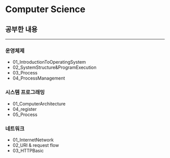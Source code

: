 # Computer Science

## 공부한 내용

---

### 운영체제
- 01_IntroductionToOperatingSystem
- 02_SystemStructure&ProgramExecution
- 03_Process
- 04_ProcessManagement

### 시스템 프로그래밍
- 01_ComputerArchitecture
- 04_register
- 05_Process

### 네트워크
- 01_InternetNetwork
- 02_URI & request flow
- 03_HTTPBasic